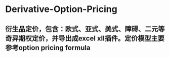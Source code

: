 # Derivative-Option-Pricing
## 衍生品定价，包含：欧式、亚式、美式、障碍、二元等奇异期权定价，并导出成excel xll插件。定价模型主要参考option pricing formula
